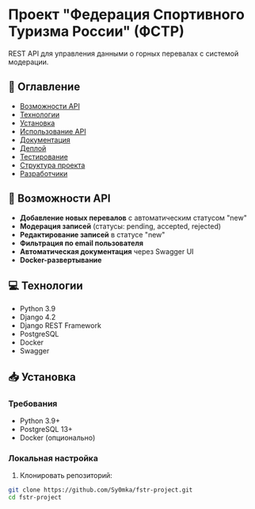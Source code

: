 # Проект "Федерация Спортивного Туризма России" (ФСТР)

REST API для управления данными о горных перевалах с системой модерации.

## 📌 Оглавление
- [Возможности API](#-возможности-api)
- [Технологии](#-технологии)
- [Установка](#-установка)
- [Использование API](#-использование-api)
- [Документация](#-документация)
- [Деплой](#-деплой)
- [Тестирование](#-тестирование)
- [Структура проекта](#-структура-проекта)
- [Разработчики](#-разработчики)

## 🚀 Возможности API
- **Добавление новых перевалов** с автоматическим статусом "new"
- **Модерация записей** (статусы: pending, accepted, rejected)
- **Редактирование записей** в статусе "new"
- **Фильтрация по email пользователя**
- **Автоматическая документация** через Swagger UI
- **Docker-развертывание**

## 💻 Технологии
- Python 3.9
- Django 4.2
- Django REST Framework
- PostgreSQL
- Docker
- Swagger

## 📥 Установка

### Требования
- Python 3.9+
- PostgreSQL 13+
- Docker (опционально)

### Локальная настройка
1. Клонировать репозиторий:
```bash
git clone https://github.com/Sy0mka/fstr-project.git
cd fstr-project
